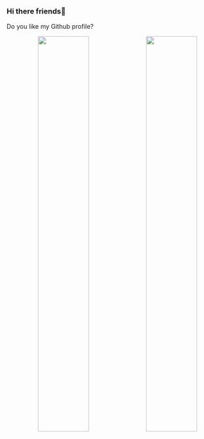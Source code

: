 ### Hi there friends👋

Do you like my Github profile?

<!--
**adityanarayanm095/adityanarayanm095** is a ✨ _special_ ✨ repository because its `README.md` (this file) appears on your GitHub profile.

Here are some ideas to get you started:

- 🔭 I’m currently working on ...
- 🌱 I’m currently learning ...
- 👯 I’m looking to collaborate on ...
- 🤔 I’m looking for help with ...
- 💬 Ask me about ...
- 📫 How to reach me: ...
- 😄 Pronouns: ...
- ⚡ Fun fact: ...
-->

<p align="center">
  <img width="48%" src="https://github-readme-stats.vercel.app/api?username=adityanarayan&show_icon=true&theme=tokyonight" />
   <img width="48%" src="https://github-readme-stats.herokuapp.com/?user=adityanarayan&theme=tokyonight" />
  </p>
